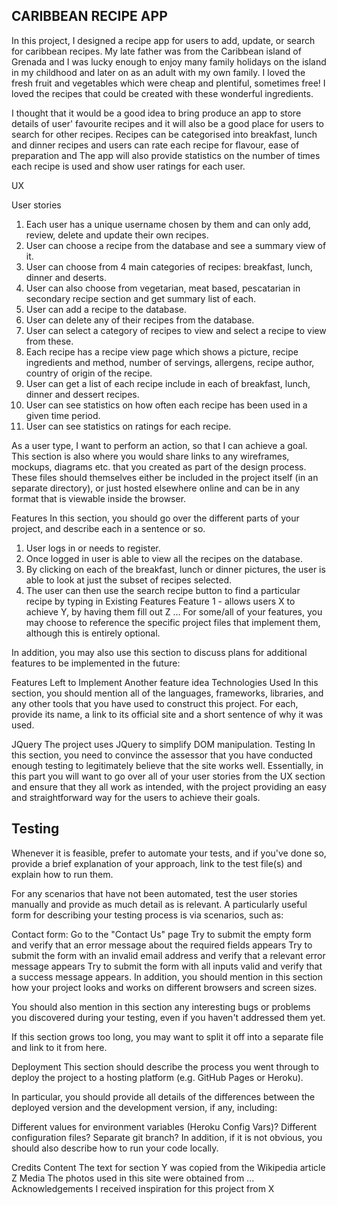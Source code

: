 CARIBBEAN RECIPE APP
---------------------
In this project, I designed a recipe app for users to add, update, or search for caribbean recipes.
My late father was from the Caribbean island of Grenada and I was lucky enough to enjoy many family
holidays on the island in my childhood and later on as an adult with my own family.  I loved the
fresh fruit and vegetables which were cheap and plentiful, sometimes free!  I loved the recipes that 
could be created with these wonderful ingredients.

I thought that it would be a good idea to bring produce an app to store details of user' favourite recipes
and it will also be a good place for users to search for other recipes.  Recipes can be categorised
into breakfast, lunch and dinner recipes and users can rate each recipe for flavour, ease of preparation
and 
The app will also provide statistics on the number of times each recipe is used and show user ratings 
for each user.


UX

User stories
1.	 Each user has a unique username chosen by them and can only add, review, delete and update their own recipes.
2.	 User can choose a recipe from the database and see a summary view of it. 
3.	User can choose from 4 main categories of recipes:  breakfast, lunch, dinner and deserts.
4.	User can also choose from vegetarian, meat based, pescatarian in secondary recipe section and get summary list of each.
5.	 User can add a recipe to the database.
6.	 User can delete any of their recipes from the database.
7.	 User can select a category of recipes to view and select a recipe to view from these.
8.	 Each recipe has a recipe view page which shows a picture, recipe ingredients and method, number of servings, allergens, recipe author, country of origin of the recipe.
9.	 User can get a list of each recipe include in each of breakfast, lunch, dinner and dessert recipes.
10.	 User can see statistics on how often each recipe has been used in a given time period.
11.	 User can see statistics on ratings for each recipe.

As a user type, I want to perform an action, so that I can achieve a goal.
This section is also where you would share links to any wireframes, mockups, diagrams etc. that you created as part of the design process. These files should themselves either be included in the project itself (in an separate directory), or just hosted elsewhere online and can be in any format that is viewable inside the browser.

Features
In this section, you should go over the different parts of your project, and describe each in a sentence or so.

1.  User logs in or needs to register.
2.  Once logged in user is able to view all the recipes on the database.
3.  By clicking on each of the breakfast, lunch or dinner pictures, the user is able to look at just the subset of recipes selected.
4.  The user can then use the search recipe button to find a particular recipe by typing in 
Existing Features
Feature 1 - allows users X to achieve Y, by having them fill out Z
...
For some/all of your features, you may choose to reference the specific project files that implement them, although this is entirely optional.

In addition, you may also use this section to discuss plans for additional features to be implemented in the future:

Features Left to Implement
Another feature idea
Technologies Used
In this section, you should mention all of the languages, frameworks, libraries, and any other tools that you have used to construct this project. For each, provide its name, a link to its official site and a short sentence of why it was used.

JQuery
The project uses JQuery to simplify DOM manipulation.
Testing
In this section, you need to convince the assessor that you have conducted enough testing to legitimately believe that the site works well. Essentially, in this part you will want to go over all of your user stories from the UX section and ensure that they all work as intended, with the project providing an easy and straightforward way for the users to achieve their goals.


Testing
-------

Whenever it is feasible, prefer to automate your tests, and if you've done so, provide a brief explanation of your approach, link to the test file(s) and explain how to run them.

For any scenarios that have not been automated, test the user stories manually and provide as much detail as is relevant. A particularly useful form for describing your testing process is via scenarios, such as:

Contact form:
Go to the "Contact Us" page
Try to submit the empty form and verify that an error message about the required fields appears
Try to submit the form with an invalid email address and verify that a relevant error message appears
Try to submit the form with all inputs valid and verify that a success message appears.
In addition, you should mention in this section how your project looks and works on different browsers and screen sizes.

You should also mention in this section any interesting bugs or problems you discovered during your testing, even if you haven't addressed them yet.

If this section grows too long, you may want to split it off into a separate file and link to it from here.

Deployment
This section should describe the process you went through to deploy the project to a hosting platform (e.g. GitHub Pages or Heroku).

In particular, you should provide all details of the differences between the deployed version and the development version, if any, including:

Different values for environment variables (Heroku Config Vars)?
Different configuration files?
Separate git branch?
In addition, if it is not obvious, you should also describe how to run your code locally.

Credits
Content
The text for section Y was copied from the Wikipedia article Z
Media
The photos used in this site were obtained from ...
Acknowledgements
I received inspiration for this project from X